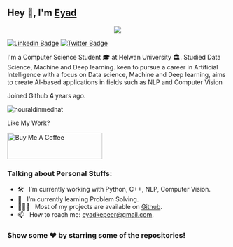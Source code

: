 ## Hey 👋, I'm [Eyad](https://github.com/eyadayman12/)

<p align="center">
  <img src="https://cdn.dribbble.com/users/46123/screenshots/6135335/media/1e1cd2110453b4046d6e6969f6dbab28.gif"/>
</p>

[![Linkedin Badge](https://img.shields.io/badge/-LinkedIn-0e76a8?style=flat-square&logo=Linkedin&logoColor=white)](https://www.linkedin.com/in/eyad-aiman-4645111b4/)
[![Twitter Badge](https://img.shields.io/badge/-Twitter-00acee?style=flat-square&logo=Twitter&logoColor=white)](https://twitter.com/eyad_aiman)


I'm a Computer Science Student 🎓 at Helwan University 🏛. Studied Data Science, Machine and Deep learning. keen to pursue a career in Artificial Intelligence with a focus on Data science, Machine and Deep learning, aims to create AI-based applications in fields such as NLP and Computer Vision

Joined Github **4** years ago.
<p align="left"> <img src="https://komarev.com/ghpvc/?username=nouraldinmedhat&label=Profile%20views&color=0e75b6&style=flat" alt="nouraldinmedhat" /> </p>


Like My Work?

<a href="https://www.buymeacoffee.com/eyadkepeerK" target="_blank"><img src="https://cdn.buymeacoffee.com/buttons/v2/default-yellow.png" alt="Buy Me A Coffee" height="60px" width="217px" ></a>


### Talking about Personal Stuffs:

- 🛠 &nbsp; I’m currently working with Python, C++, NLP, Computer Vision.  
- 🚀 &nbsp; I’m currently learning Problem Solving.
- 👨🏻‍💻 &nbsp; Most of my projects are available on [Github](https://github.com/eyadayman12).
- 📫 &nbsp; How to reach me: eyadkepeer@gmail.com.


### Show some ❤️ by starring some of the repositories!
